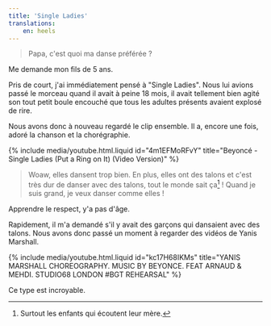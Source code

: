 ```yaml
---
title: 'Single Ladies'
translations:
    en: heels
---
```


> Papa, c'est quoi ma danse préférée ?

Me demande mon fils de 5 ans.

Pris de court, j'ai immédiatement pensé à "Single Ladies". Nous lui avions passé le morceau quand il avait à peine 18 mois, il avait tellement bien agité son tout petit boule encouché que tous les adultes présents avaient explosé de rire.

Nous avons donc à nouveau regardé le clip ensemble. Il a, encore une fois, adoré la chanson et la chorégraphie.

{% include media/youtube.html.liquid id="4m1EFMoRFvY" title="Beyoncé - Single Ladies (Put a Ring on It) (Video Version)" %}

> Woaw, elles dansent trop bien. En plus, elles ont des talons et c'est très dur de danser avec des talons, tout le monde sait ça[^talons] ! Quand je suis grand, je veux danser comme elles !

[^talons]: Surtout les enfants qui écoutent leur mère.

Apprendre le respect, y'a pas d'âge.

Rapidement, il m'a demandé s'il y avait des garçons qui dansaient avec des talons. Nous avons donc passé un moment à regarder des vidéos de Yanis Marshall.

{% include media/youtube.html.liquid id="kc17H68IKMs" title="YANIS MARSHALL CHOREOGRAPHY. MUSIC BY BEYONCE. FEAT ARNAUD & MEHDI. STUDIO68 LONDON #BGT REHEARSAL" %}

Ce type est incroyable.
